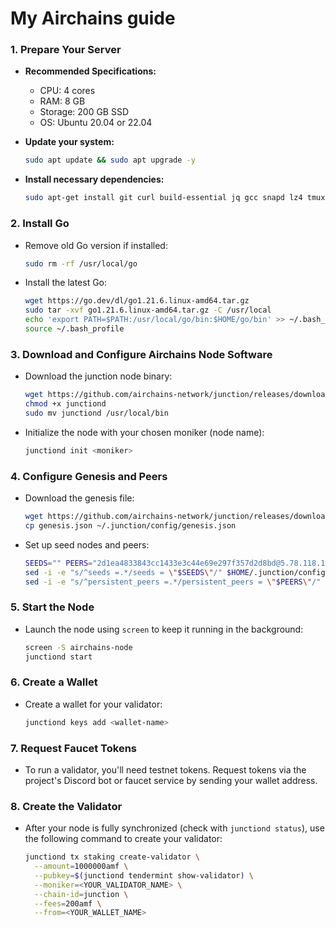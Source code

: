 # My Airchains guide
### 1. **Prepare Your Server**
   - **Recommended Specifications:**
     - CPU: 4 cores
     - RAM: 8 GB
     - Storage: 200 GB SSD
     - OS: Ubuntu 20.04 or 22.04

   - **Update your system:**
     ```bash
     sudo apt update && sudo apt upgrade -y
     ```

   - **Install necessary dependencies:**
     ```bash
     sudo apt-get install git curl build-essential jq gcc snapd lz4 tmux bc -y
     ```

### 2. **Install Go**
   - Remove old Go version if installed:
     ```bash
     sudo rm -rf /usr/local/go
     ```
   - Install the latest Go:
     ```bash
     wget https://go.dev/dl/go1.21.6.linux-amd64.tar.gz
     sudo tar -xvf go1.21.6.linux-amd64.tar.gz -C /usr/local
     echo 'export PATH=$PATH:/usr/local/go/bin:$HOME/go/bin' >> ~/.bash_profile
     source ~/.bash_profile
     ```

### 3. **Download and Configure Airchains Node Software**
   - Download the junction node binary:
     ```bash
     wget https://github.com/airchains-network/junction/releases/download/v0.1.0/junctiond
     chmod +x junctiond
     sudo mv junctiond /usr/local/bin
     ```
   - Initialize the node with your chosen moniker (node name):
     ```bash
     junctiond init <moniker>
     ```

### 4. **Configure Genesis and Peers**
   - Download the genesis file:
     ```bash
     wget https://github.com/airchains-network/junction/releases/download/v0.1.0/genesis.json
     cp genesis.json ~/.junction/config/genesis.json
     ```
   - Set up seed nodes and peers:
     ```bash
     SEEDS="" PEERS="2d1ea4833843cc1433e3c44e69e297f357d2d8bd@5.78.118.106:26656"
     sed -i -e "s/^seeds =.*/seeds = \"$SEEDS\"/" $HOME/.junction/config/config.toml
     sed -i -e "s/^persistent_peers =.*/persistent_peers = \"$PEERS\"/" $HOME/.junction/config/config.toml
     ```

### 5. **Start the Node**
   - Launch the node using `screen` to keep it running in the background:
     ```bash
     screen -S airchains-node
     junctiond start
     ```

### 6. **Create a Wallet**
   - Create a wallet for your validator:
     ```bash
     junctiond keys add <wallet-name>
     ```

### 7. **Request Faucet Tokens**
   - To run a validator, you'll need testnet tokens. Request tokens via the project's Discord bot or faucet service by sending your wallet address.

### 8. **Create the Validator**
   - After your node is fully synchronized (check with `junctiond status`), use the following command to create your validator:
     ```bash
     junctiond tx staking create-validator \
       --amount=1000000amf \
       --pubkey=$(junctiond tendermint show-validator) \
       --moniker=<YOUR_VALIDATOR_NAME> \
       --chain-id=junction \
       --fees=200amf \
       --from=<YOUR_WALLET_NAME>
     ```
